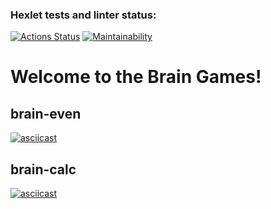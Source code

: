 ### Hexlet tests and linter status:
[![Actions Status](https://github.com/90xen/frontend-project-44/actions/workflows/hexlet-check.yml/badge.svg)](https://github.com/90xen/frontend-project-44/actions)
[![Maintainability](https://api.codeclimate.com/v1/badges/74180e228cec7a2a4a1d/maintainability)](https://codeclimate.com/github/90xen/frontend-project-44/maintainability)

# Welcome to the Brain Games! 

## brain-even
[![asciicast](https://asciinema.org/a/3EFe9D8X0RBHKHRXFFWeGDvAK.svg)](https://asciinema.org/a/3EFe9D8X0RBHKHRXFFWeGDvAK)

## brain-calc
[![asciicast](https://asciinema.org/a/A4jAHZRjvOcZOm6Zi2rYERQs1.svg)](https://asciinema.org/a/A4jAHZRjvOcZOm6Zi2rYERQs1)

